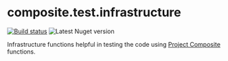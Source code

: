 # composite.test.infrastructure

[![Build status](https://ci.appveyor.com/api/projects/status/k2ej5429ay8v817w?svg=true)](https://ci.appveyor.com/project/vkamiansky/composite-test-infrastructure) ![Latest Nuget version](https://img.shields.io/nuget/v/Composite.Test.Infrastructure.svg)

Infrastructure functions helpful in testing the code using [Project Composite](https://github.com/vkamiansky/composite) functions.

